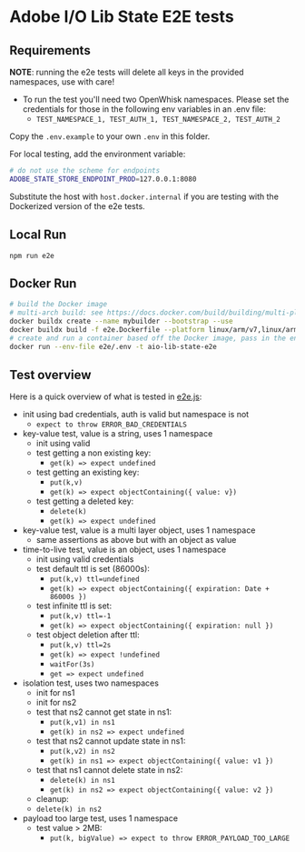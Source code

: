 # Adobe I/O Lib State E2E tests

## Requirements

**NOTE**: running the e2e tests will delete all keys in the provided namespaces, use with care!

- To run the test you'll need two OpenWhisk namespaces. Please set the credentials for those in the following env
  variables in an .env file:
  - `TEST_NAMESPACE_1, TEST_AUTH_1, TEST_NAMESPACE_2, TEST_AUTH_2`

Copy the `.env.example` to your own `.env` in this folder.

For local testing, add the environment variable:

```sh
# do not use the scheme for endpoints
ADOBE_STATE_STORE_ENDPOINT_PROD=127.0.0.1:8080
```

Substitute the host with `host.docker.internal` if you are testing with the Dockerized version of the e2e tests.

## Local Run

`npm run e2e`

## Docker Run

```sh
# build the Docker image
# multi-arch build: see https://docs.docker.com/build/building/multi-platform/#building-multi-platform-images
docker buildx create --name mybuilder --bootstrap --use
docker buildx build -f e2e.Dockerfile --platform linux/arm/v7,linux/arm64/v8,linux/amd64 -t aio-lib-state-e2e --load .
# create and run a container based off the Docker image, pass in the environment file
docker run --env-file e2e/.env -t aio-lib-state-e2e
```

## Test overview

Here is a quick overview of what is tested in [e2e.js](./e2e.js):

- init using bad credentials, auth is valid but namespace is not
  - `expect to throw ERROR_BAD_CREDENTIALS`
- key-value test, value is a string, uses 1 namespace
  - init using valid
  - test getting a non existing key:
    - `get(k) => expect undefined`
  - test getting an existing key:
    - `put(k,v)`
    - `get(k) => expect objectContaining({ value: v})`
  - test getting a deleted key:
    - `delete(k)`
    - `get(k) => expect undefined`
- key-value test, value is a multi layer object, uses 1 namespace
  - same assertions as above but with an object as value
- time-to-live test, value is an object, uses 1 namespace
  - init using valid credentials
  - test default ttl is set (86000s):
    - `put(k,v) ttl=undefined`
    - `get(k) => expect objectContaining({ expiration: Date + 86000s })`
  - test infinite ttl is set:
    - `put(k,v) ttl=-1`
    - `get(k) => expect objectContaining({ expiration: null })`
  - test object deletion after ttl:
    - `put(k,v) ttl=2s`
    - `get(k) => expect !undefined`
    - `waitFor(3s)`
    - `get => expect undefined`
- isolation test, uses two namespaces
  - init for ns1
  - init for ns2
  - test that ns2 cannot get state in ns1:
    - `put(k,v1) in ns1`
    - `get(k) in ns2 => expect undefined`
  - test that ns2 cannot update state in ns1:
    - `put(k,v2) in ns2`
    - `get(k) in ns1 => expect objectContaining({ value: v1 })`
  - test that ns1 cannot delete state in ns2:
    - `delete(k) in ns1`
    - `get(k) in ns2 => expect objectContaining({ value: v2 })`
  - cleanup:
  - `delete(k) in ns2`
- payload too large test, uses 1 namespace
  - test value > 2MB:
    - `put(k, bigValue) => expect to throw ERROR_PAYLOAD_TOO_LARGE`
